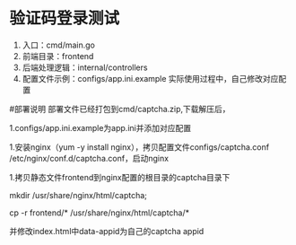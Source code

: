 # 验证码登录测试
1. 入口：cmd/main.go
1. 前端目录：frontend
1. 后端处理逻辑：internal/controllers
1. 配置文件示例：configs/app.ini.example 实际使用过程中，自己修改对应配置

#部署说明
部署文件已经打包到cmd/captcha.zip,下载解压后，

1.configs/app.ini.example为app.ini并添加对应配置

1.安装nginx（yum -y install nginx），拷贝配置文件configs/captcha.conf /etc/nginx/conf.d/captcha.conf，启动nginx

1.拷贝静态文件frontend到nginx配置的根目录的captcha目录下

mkdir /usr/share/nginx/html/captcha;

cp -r frontend/* /usr/share/nginx/html/captcha/*

并修改index.html中data-appid为自己的captcha appid
